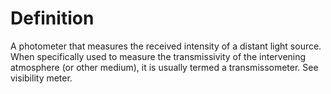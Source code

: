 # Definition

A photometer that measures the received intensity of a distant light
source. When specifically used to measure the transmissivity of the
intervening atmosphere (or other medium), it is usually termed a
transmissometer. See visibility meter.
